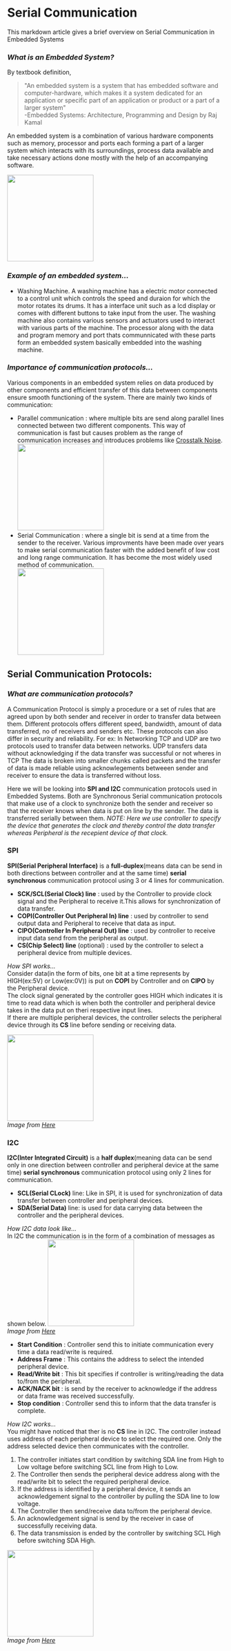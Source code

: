 # Serial Communication

This markdown article gives a brief overview on Serial Communication in Embedded Systems

### *What is an Embedded System?*</br>
By textbook definition,
> "An embedded system is a system that has embedded software and computer-hardware, which makes it a system dedicated for an application or specific part of an application or product or a part of a larger system"</br>
> -Embedded Systems: Architecture, Programming and Design by Raj Kamal


An embedded system is a combination of various hardware components such as memory, processor and ports each forming a part of a larger system which interacts with its surroundings, process data available and take necessary actions done mostly with the help of an accompanying software.

<img src="https://res.cloudinary.com/rs-designspark-live/image/upload/c_limit,w_537/f_auto/v1/article/What_is_an_embedded_system1_2c08b9a967d1374872ad430bbd8c3fb5feec0401" style="height:200px;"/>


### *Example of an embedded system...*
- Washing Machine. A washing machine has a electric motor connected to a control unit which controls the speed and duraion for which the motor rotates its drums. It has a interface unit such as a lcd display or comes with different buttons to take input from the user. The washing machine also contains various sensors and actuators used to interact with various parts of the machine. The processor along with the data and program memory and port thats communnicated with these parts form an embedded system basically embedded into the washing machine.

### *Importance of communication protocols...*
Various components in an embedded system relies on data produced by other components and efficient transfer of this data between components ensure smooth functioning of the system. There are mainly two kinds of communication: 
- Parallel communication : where multiple bits are send along parallel lines connected between two different components. This way of communication is fast but causes problem as the range of communication increases and introduces problems like [Crosstalk Noise](https://en.wikipedia.org/wiki/Crosstalk).</br>
<img src="https://circuitglobe.com/wp-content/uploads/2019/07/parallel-communication.jpg" style="height:200px;"/></br>
- Serial Communication : where a single bit is send at a time from the sender to the receiver. Various improvments have been made over years to make serial communication faster with the added benefit of low cost and long range communication. It has become the most widely used method of communication.</br>
<img src="https://www.electronicshub.org/wp-content/uploads/2017/06/Serial-Communication.jpg" style="height:200px;"/></br>

## Serial Communication Protocols:
### *What are communication protocols?*
A Communication Protocol is simply a procedure or a set of rules that are agreed upon by both sender and receiver in order to transfer data between them. Different protocols offers different speed, bandwidth, amount of data transferred, no of receivers and senders etc. These protocols can also differ in security and reliability.
For ex: In Networking TCP and UDP are two protocols used to transfer data between networks. UDP transfers data without acknowledging if the data transfer was successful or not wheres in TCP The data is broken into smaller chunks called packets and the transfer of data is made reliable using acknowlegements betweeen sender and receiver to ensure the data is transferred without loss.

Here we will be looking into **SPI and I2C** communication protocols used in Embedded Systems. Both are Synchronous Serial communication protocols that make use of a clock to synchronize both the sender and receiver so that the receiver knows when data is put on line by the sender. The data is transferred serially between them.
_NOTE: Here we use controller to specify the device that generates the clock and thereby control the data transfer whereas Peripheral is the recepient device of that clock._</br>

### **SPI**

**SPI(Serial Peripheral Interface)** is a **full-duplex**(means data can be send in both directions between controller and  at the same time) **serial synchronous** communication protocol using 3 or 4 lines for communication.</br>

- **SCK/SCL(Serial Clock) line** : used by the Controller to provide clock signal and the Peripheral to receive it.This allows for synchronization of data transfer.
- **COPI(Controller Out Peripheral In) line** : used by controller to send output data and Peripheral to receive that data as input.
- **CIPO(Controller In Peripheral Out) line** : used by controller to receive input data send from the peripheral as output.
- **CS(Chip Select) line** (optional) : used by the controller to select a peripheral device from multiple devices.

_How SPI works..._ </br>
Consider data(in the form of bits, one bit at a time represents by HIGH(ex:5V) or Low(ex:0V)) is put on **COPI** by Controller and on **CIPO** by the Peripheral device.</br>
The clock signal generated by the controller goes HIGH which indicates it is time to read data which is when both the controller and peripheral device takes in the data put on theri respective input lines.</br>
If there are multiple peripheral devices, the controller selects the peripheral device through its **CS** line before sending or receiving data.

<img src="https://cdn.sparkfun.com/assets/learn_tutorials/1/6/BasicSPI_Updated.jpg" style="height:200px;"/></br>
_Image from [Here](https://learn.sparkfun.com/tutorials/serial-peripheral-interface-spi/all)_ </br>

### **I2C**

**I2C(Inter Integrated Circuit)** is a **half duplex**(meaning data can be send only in one direction between controller and peripheral device at the same time) **serial synchronous** communication protocol using only 2 lines for communication.</br>

- **SCL(Serial CLock)** line: Like in SPI, it is used for synchronization of data transfer between controller and peripheral devices.
- **SDA(Serial Data)** line: is used for data carrying data between the controller and the peripheral devices.

_How I2C data look like..._</br>
In I2C the communication is in the form of a combination of messages as shown below.
<img src="https://www.circuitbasics.com/wp-content/uploads/2016/01/Introduction-to-I2C-Message-Frame-and-Bit-2.png" style="height:200px;"/></br>
_Image from [Here](https://www.circuitbasics.com/basics-of-the-i2c-communication-protocol/)_ </br>
- **Start Condition** : Controller send this to initiate communication every time a data read/write is required.
- **Address Frame** : This contains the address to select the intended peripheral device.
- **Read/Write bit** : This bit specifies if controller is writing/reading the data to/from the peripheral.
- **ACK/NACK bit** : is send by the receiver to acknowledge if the address or data frame was received successfully.
- **Stop condition** : Controller send this to inform that the data transfer is complete.

_How I2C works..._ </br>
You might have noticed that ther is no **CS** line in I2C. The controller instead uses address of each peripheral device to select the required one. Only the address selected device then communicates with the controller.</br>
1. The controller initiates start condition by switching SDA line from High to Low voltage before switching SCL line from High to Low.
2. The Controller then sends the peripheral device address along with the read/write bit to select the required peripheral device.
3. If the address is identified by a peripheral device, it sends an acknowledgement signal to the controller by pulling the SDA line to low voltage.
4. The Controller then send/receive data to/from the peripheral device.
5. An acknowledgement signal is send by the receiver in case of successfully receiving data.
6. The data transmission is ended by the controller by switching SCL High before switching SDA High.

<img src="https://www.circuitbasics.com/wp-content/uploads/2016/01/Introduction-to-I2C-Data-Transmission-Diagram-START-CONDITION-3.png" style="height:200px;"/></br>
_Image from [Here](https://www.circuitbasics.com/basics-of-the-i2c-communication-protocol/)_ </br>
